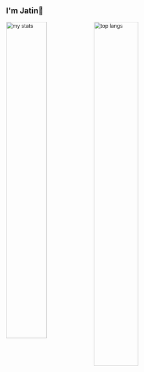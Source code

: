 ## I'm Jatin👋

<img alt ="my stats" align="left" width="47%" src ="https://github-readme-stats.vercel.app/api?username=jatinsuyal"/>
<img alt ="top langs" align="left" width="49%" src ="https://github-readme-stats.vercel.app/api/top-langs/?username=jatinsuyal"/>
